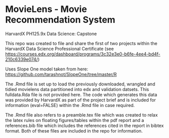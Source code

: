 # MovieLens - Movie Recommendation System
HarvardX PH125.9x Data Science: Capstone

This repo was created to file and share the first of two projects within the HarvardX Data Science Professional Certificate (see https://courses.edx.org/dashboard/programs/3c32e3e0-b6fe-4ee4-bd4f-210c6339e074/)

Uses Slope One model taken from here: https://github.com/tarashnot/SlopeOne/tree/master/R

The .Rmd file is set up to load the previously downloaded, wrangled and tidied movielens data partitioned into edx and validation datsets. This fulldata.Rda file is not provided here. The code which generates this data was provided by HarvardX as part of the project brief and is included for information (eval=FALSE) within the .Rmd file in case required.

The .Rmd file also refers to a preamble.tex file which was created to relax the latex rules on floating figures/tables within the pdf report and a references.bib file which includes the references cited in the report in bibtex format. Both of these files are included in the repo for information.

